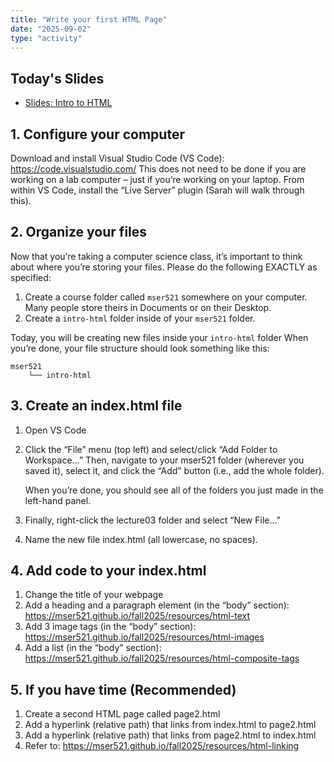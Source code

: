 ```yaml
---
title: "Write your first HTML Page"
date: "2025-09-02"
type: "activity"
---
```


## Today's Slides
* <a href="https://docs.google.com/presentation/d/1hZ1fDB2bEBQvWieqKQD-mp-8qnrUKpo7mHKk-yuYFMg/edit?usp=sharing" target="_blank">Slides: Intro to HTML</a>

## 1. Configure your computer
Download and install Visual Studio Code (VS Code): https://code.visualstudio.com/ 
This does not need to be done if you are working on a lab computer – just if you’re working on your laptop.
From within VS Code, install the “Live Server” plugin (Sarah will walk through this).

## 2. Organize your files
Now that you’re taking a computer science class, it’s important to think about where you’re storing your files. Please do the following EXACTLY as specified:
1. Create a course folder called `mser521` somewhere on your computer. Many people store theirs in Documents or on their Desktop.
1. Create a `intro-html` folder inside of your `mser521` folder.

Today, you will be creating new files inside your `intro-html` folder
When you’re done, your file structure should look something like this:

```
mser521
    └── intro-html
```

## 3. Create an index.html file
1. Open VS Code
1. Click the “File” menu (top left) and select/click “Add Folder to Workspace…”
    Then, navigate to your mser521 folder (wherever you saved it), select it, and click the “Add” button (i.e., add the whole folder).

    When you’re done, you should see all of the folders you just made in the left-hand panel.
1. Finally, right-click the lecture03 folder and select “New File…”
1. Name the new file index.html (all lowercase, no spaces).


## 4. Add code to your index.html
1. Change the title of your webpage
1. Add a heading and a paragraph element (in the “body” section):
https://mser521.github.io/fall2025/resources/html-text
1. Add 3 image tags  (in the “body” section):
https://mser521.github.io/fall2025/resources/html-images
1. Add a list (in the “body” section): 
https://mser521.github.io/fall2025/resources/html-composite-tags

## 5. If you have time (Recommended)
1. Create a second HTML page called page2.html
1. Add a hyperlink (relative path) that links from index.html to page2.html
1. Add a hyperlink (relative path) that links from page2.html to index.html
1. Refer to: https://mser521.github.io/fall2025/resources/html-linking

